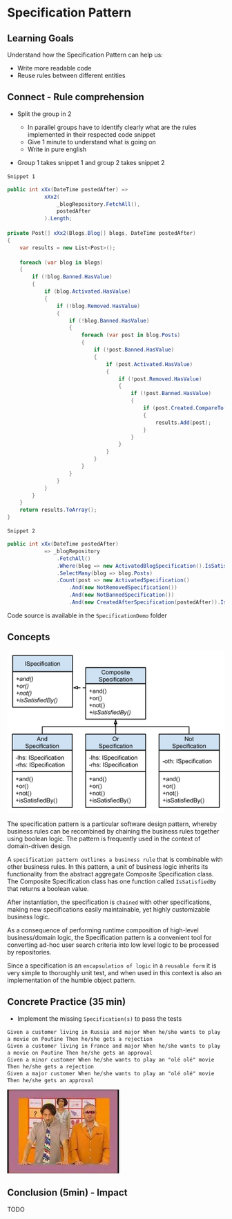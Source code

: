 # Specification Pattern
## Learning Goals
Understand how the Specification Pattern can help us:
- Write more readable code
- Reuse rules between different entities

## Connect - Rule comprehension
- Split the group in 2
  - In parallel groups have to identify clearly what are the rules implemented in their respected code snippet 
  - Give 1 minute to understand what is going on
  - Write in pure english

- Group 1 takes snippet 1 and group 2 takes snippet 2

`Snippet 1`
```c#
public int xXx(DateTime postedAfter) => 
            xXx2(
                _blogRepository.FetchAll(),
                postedAfter
            ).Length;

private Post[] xXx2(Blogs.Blog[] blogs, DateTime postedAfter)
{
    var results = new List<Post>();

    foreach (var blog in blogs)
    {
        if (!blog.Banned.HasValue)
        {
            if (blog.Activated.HasValue)
            {
                if (!blog.Removed.HasValue)
                {
                    if (!blog.Banned.HasValue)
                    {
                        foreach (var post in blog.Posts)
                        {
                            if (!post.Banned.HasValue)
                            {
                                if (post.Activated.HasValue)
                                {
                                    if (!post.Removed.HasValue)
                                    {
                                        if (!post.Banned.HasValue)
                                        {
                                            if (post.Created.CompareTo(postedAfter) == 1)
                                            {
                                                results.Add(post);
                                            }
                                        }
                                    }
                                }
                            }
                        }
                    }
                }
            }
        }
    }
    return results.ToArray();
}
```

`Snippet 2`
```c#
public int xXx(DateTime postedAfter)
            => _blogRepository
                .FetchAll()
                .Where(blog => new ActivatedBlogSpecification().IsSatisfiedBy(blog))
                .SelectMany(blog => blog.Posts)
                .Count(post => new ActivatedSpecification()
                    .And(new NotRemovedSpecification())
                    .And(new NotBannedSpecification())
                    .And(new CreatedAfterSpecification(postedAfter)).IsSatisfiedBy(post));
```

Code source is available in the `SpecificationDemo` folder

## Concepts
![Specification pattern explained](img/specification-pattern.png)

The specification pattern is a particular software design pattern, whereby business rules can be recombined by chaining the business rules together using boolean logic. 
The pattern is frequently used in the context of domain-driven design.

A `specification pattern outlines a business rule` that is combinable with other business rules. In this pattern, a unit of business logic inherits its functionality from the abstract aggregate Composite Specification class. 
The Composite Specification class has one function called `IsSatisfiedBy` that returns a boolean value. 

After instantiation, the specification is `chained` with other specifications, making new specifications easily maintainable, yet highly customizable business logic. 

As a consequence of performing runtime composition of high-level business/domain logic, the Specification pattern is a convenient tool for converting ad-hoc user search criteria into low level logic to be processed by repositories.

Since a specification is an `encapsulation of logic` in a `reusable form` it is very simple to thoroughly unit test, and when used in this context is also an implementation of the humble object pattern.

## Concrete Practice (35 min)
- Implement the missing `Specification(s)` to pass the tests

```text
Given a customer living in Russia and major When he/she wants to play a movie on Poutine Then he/she gets a rejection
Given a customer living in France and major When he/she wants to play a movie on Poutine Then he/she gets an approval
Given a minor customer When he/she wants to play an "olé olé" movie Then he/she gets a rejection
Given a major customer When he/she wants to play an "olé olé" movie Then he/she gets an approval
```
[![Olé olé](img/olé-olé.jpeg)](https://youtu.be/8bDmeeGVNvc)

## Conclusion (5min) - Impact
TODO
